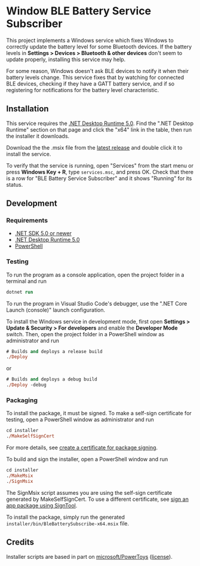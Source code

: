 # Window BLE Battery Service Subscriber

This project implements a Windows service which fixes Windows to correctly update the battery level for some Bluetooth devices. If the battery levels in **Settings > Devices > Bluetooth & other devices** don't seem to update properly, installing this service may help.

For some reason, Windows doesn't ask BLE devices to notify it when their battery levels change. This service fixes that by watching for connected BLE devices, checking if they have a GATT battery service, and if so registering for notifications for the battery level characteristic.

## Installation

This service requires the [.NET Desktop Runtime 5.0](https://dotnet.microsoft.com/en-us/download/dotnet/5.0). Find the ".NET Desktop Runtime" section on that page and click the "x64" link in the table, then run the installer it downloads.

Download the the .msix file from the [latest release](https://github.com/joelspadin/BleBatterySubscribe/releases) and double click it to install the service.

To verify that the service is running, open "Services" from the start menu or press **Windows Key + R**, type `services.msc`, and press OK. Check that there is a row for "BLE Battery Service Subscriber" and it shows "Running" for its status.

## Development

### Requirements

* [.NET SDK 5.0 or newer](https://dotnet.microsoft.com/en-us/download/dotnet)
* [.NET Desktop Runtime 5.0](https://dotnet.microsoft.com/en-us/download/dotnet/5.0)
* [PowerShell](https://aka.ms/powershell-release?tag=stable)

### Testing

To run the program as a console application, open the project folder in a terminal and run
```ps
dotnet run
```

To run the program in Visual Studio Code's debugger, use the ".NET Core Launch (console)" launch configuration.

To install the Windows service in development mode, first open **Settings > Update & Security > For developers** and enable the **Developer Mode** switch. Then, open the project folder in a PowerShell window as administrator and run

```ps
# Builds and deploys a release build
./Deploy
```
or
```ps
# Builds and deploys a debug build
./Deploy -debug
```

### Packaging

To install the package, it must be signed. To make a self-sign certificate for testing, open a PowerShell window as administrator and run

```ps
cd installer
./MakeSelfSignCert
```

For more details, see [create a certificate for package signing](https://docs.microsoft.com/en-us/windows/msix/package/create-certificate-package-signing).

To build and sign the installer, open a PowerShell window and run

```ps
cd installer
./MakeMsix
./SignMsix
```

The SignMsix script assumes you are using the self-sign certificate generated by MakeSelfSignCert. To use a different certificate, see [sign an app package using SignTool](https://docs.microsoft.com/en-us/windows/msix/package/sign-app-package-using-signtool).

To install the package, simply run the generated `installer/bin/BleBatterySubscribe-x64.msix` file.

## Credits

Installer scripts are based in part on [microsoft/PowerToys](https://github.com/microsoft/PowerToys) ([license](https://github.com/microsoft/PowerToys/blob/main/LICENSE)).
